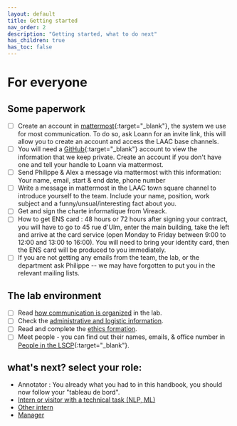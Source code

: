 ```yaml
---
layout: default
title: Getting started
nav_order: 2
description: "Getting started, what to do next"
has_children: true
has_toc: false
---
```


# For everyone

## Some paperwork

- [ ] Create an account in [mattermost](./communication.md#mattermost){:target="_blank"}, the system we use for most communication. To do so, ask Loann for an invite link, this will allow you to create an account and access the LAAC base channels.
- [ ] You will need a [GitHub](https://github.com){:target="_blank"} account to view the information that we keep private. Create an account if you don't have one and tell your handle to Loann via mattermost.
- [ ] Send Philippe & Alex a message via mattermost with this information: Your name, email, start & end date, phone number
- [ ] Write a message in mattermost in the LAAC town square channel to introduce yourself to the team. Include your name, position, work subject and a funny/unsual/interesting fact about you.
- [ ] Get and sign the charte informatique from Vireack.
- [ ] How to get ENS card : 48 hours or 72 hours after signing your contract, you will have to go to 45 rue d'Ulm, enter the main building, take the left and arrive at the card service (open Monday to Friday between 9:00 to 12:00 and 13:00 to 16:00). You will need to bring your identity card, then the ENS card will be produced to you immediately.
- [ ] If you are not getting any emails from the team, the lab, or the department ask Philippe -- we may have forgotten to put you in the relevant mailing lists.

## The lab environment

- [ ] Read [how communication is organized](./communication) in the lab.
- [ ] Check the [administrative and logistic information](./logistics).
- [ ] Read and complete the [ethics formation](./ethics).
- [ ] Meet people - you can find out their names, emails, & office number in 
[People in the LSCP](https://docs.google.com/spreadsheets/d/1-e8knsDx-rcT-nSBc66jt5cV6788EMgOjDpw8wzcfe4/edit#gid=0){:target="_blank"}.

## what's next? select your role:

- Annotator : You already what you had to in this handbook, you should now follow your "tableau de bord".
- [Intern or visitor with a technical task (NLP, ML)](./getting-started/interns-tech)
- [Other intern](./getting-started/interns-other)
- [Manager](./getting-started/managers)

<!--- Scripts that are required for this specific page. It won't be displayed. Keep that section after all markdown.
-->
<script>
/*Enables the checkboxes*/
var inp = document.getElementsByTagName("input");
for (var i = 0; i < inp.length; i++) {
    if ( inp[i].type == "checkbox" ) {
        inp[i].disabled=false;
    }
}
</script>
